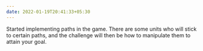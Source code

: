```yaml
---
date: 2022-01-19T20:41:33+05:30
---
```


Started implementing paths in the game. There are some units
who will stick to certain paths, and the challenge will then
be how to manipulate them to attain your goal.

